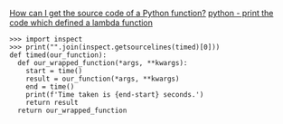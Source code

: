 
[How can I get the source code of a Python function?](https://stackoverflow.com/questions/427453/how-can-i-get-the-source-code-of-a-python-function)
[python - print the code which defined a lambda function](https://stackoverflow.com/questions/334851/print-the-code-which-defined-a-lambda-function)


```
>>> import inspect
>>> print("".join(inspect.getsourcelines(timed)[0]))
def timed(our_function):
  def our_wrapped_function(*args, **kwargs):
    start = time()
    result = our_function(*args, **kwargs)
    end = time()
    print(f'Time taken is {end-start} seconds.')
    return result
  return our_wrapped_function
```

